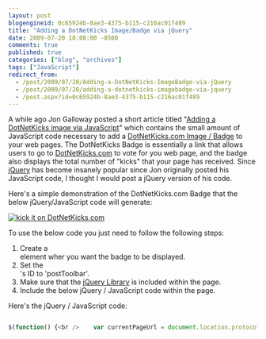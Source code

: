 ```yaml
---
layout: post
blogengineid: 0c65924b-8ae3-4375-b115-c216ac01f489
title: "Adding a DotNetKicks Image/Badge via jQuery"
date: 2009-07-20 18:08:00 -0500
comments: true
published: true
categories: ["blog", "archives"]
tags: ["JavaScript"]
redirect_from: 
  - /post/2009/07/20/Adding-a-DotNetKicks-ImageBadge-via-jQuery
  - /post/2009/07/20/adding-a-dotnetkicks-imagebadge-via-jquery
  - /post.aspx?id=0c65924b-8ae3-4375-b115-c216ac01f489
---
```

<!-- more -->

A while ago Jon Galloway posted a short article titled "<a href="http://weblogs.asp.net/jgalloway/archive/2007/03/08/adding-a-dotnetkicks-image-via-javascript.aspx">Adding a DotNetKicks image via JavaScript</a>" which contains the small amount of JavaScript code necessary to add a <a href="http://www.dotnetkicks.com/docs/kickitbadge">DotNetKicks.com Image / Badge</a> to your web pages. The DotNetKicks Badge is essentially a link that allows users to go to <a href="http://dotnetkicks.com">DotNetKicks.com</a> to vote for you web page, and the badge also displays the total number of "kicks" that your page has received. Since <a href="http://jquery.com">jQuery</a> has become insanely popular since Jon originally posted his JavaScript code, I thought I would post a jQuery version of his code.

Here's a simple demonstration of the DotNetKicks.com Badge that the below jQuery/JavaScript code will generate:

<a href="http://www.dotnetkicks.com/kick/?url=http%3A%2F%2Fpietschsoft.com%2Fpost%2F2009%2F07%2F20%2FAdding-a-DotNetKicks-ImageBadge-via-jQuery.aspx"><img src="http://www.dotnetkicks.com/Services/Images/KickItImageGenerator.ashx?url=http%3A%2F%2Fpietschsoft.com%2Fpost%2F2009%2F07%2F20%2FAdding-a-DotNetKicks-ImageBadge-via-jQuery.aspx&amp;bgcolor=0099FF" border="0" alt="kick it on DotNetKicks.com" /></a>

To use the below code you just need to follow the following steps:
<ol>
<li>Create a <DIV> element wher you want the badge to be displayed.</li>
<li>Set the <DIV>'s ID to 'postToolbar'.</li>
<li>Make sure that the <a href="http://jquery.com">jQuery Library</a> is included within the page.</li>
<li>Include the below jQuery / JavaScript code within the page.</li>
</ol>

 

Here's the jQuery / JavaScript code:

```javascript

$(function() {<br />    var currentPageUrl = document.location.protocol + "//" + document.location.host + document.location.pathname;<br />    $('#postToolbar').append(<br />            $('<a/>').<br />                    attr('href', 'http://www.dotnetkicks.com/kick/?url=' + currentPageUrl).<br />                    css({ border: 'none' }).<br />                append(<br />                    $('<img/>').<br />                        attr('src', 'http://www.dotnetkicks.com/Services/Images/KickItImageGenerator.ashx?url=' + currentPageUrl).<br />                        css({ border: 'none' })<br />                )<br />        );<br />});

```
